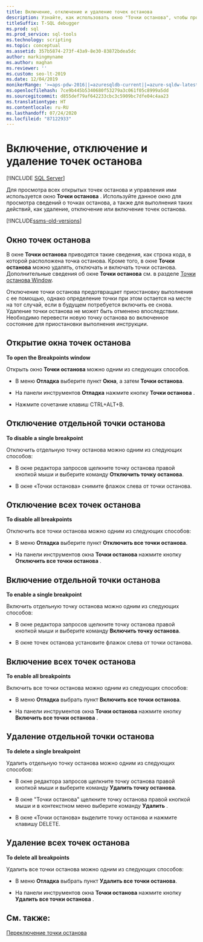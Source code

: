```yaml
---
title: Включение, отключение и удаление точек останова
description: Узнайте, как использовать окно "Точки останова", чтобы просматривать, удалять, отключать и включать точки останова.
titleSuffix: T-SQL debugger
ms.prod: sql
ms.prod_service: sql-tools
ms.technology: scripting
ms.topic: conceptual
ms.assetid: 357b5874-273f-43a9-8e30-83872bdea5dc
author: markingmyname
ms.author: maghan
ms.reviewer: ''
ms.custom: seo-lt-2019
ms.date: 12/04/2019
monikerRange: '>=aps-pdw-2016||=azuresqldb-current||=azure-sqldw-latest||>=sql-server-2016||=sqlallproducts-allversions||>=sql-server-linux-2017||=azuresqldb-mi-current'
ms.openlocfilehash: 7ce9b445b5340680f53279a3c061f05c8999a5dd
ms.sourcegitcommit: d855def79af642233cbc3c5909bc7dfe04c4aa23
ms.translationtype: HT
ms.contentlocale: ru-RU
ms.lasthandoff: 07/24/2020
ms.locfileid: "87122933"
---
```

# <a name="enable-disable-and-delete-breakpoints"></a>Включение, отключение и удаление точек останова

 [!INCLUDE [SQL Server](../../includes/applies-to-version/sqlserver.md)]

Для просмотра всех открытых точек останова и управления ими используется окно **Точки останова** . Используйте данное окно для просмотра сведений о точках останова, а также для выполнения таких действий, как удаление, отключение или включение точек останова.

[!INCLUDE[ssms-old-versions](../../includes/ssms-old-versions.md)]
  
## <a name="the-breakpoints-window"></a>Окно точек останова  
 В окне **Точки останова** приводятся такие сведения, как строка кода, в которой расположена точка останова. Кроме того, в окне **Точки останова** можно удалять, отключать и включать точки останова. Дополнительные сведения об окне **Точки останова** см. в разделе [Точки останова Window](../../relational-databases/scripting/transact-sql-debugger-breakpoints-window.md).  
  
 Отключение точки останова предотвращает приостановку выполнения с ее помощью, однако определение точки при этом остается на месте на тот случай, если в будущем потребуется включить ее снова. Удаление точки останова не может быть отменено впоследствии. Необходимо перевести новую точку останова во включенное состояние для приостановки выполнения инструкции.  
  
## <a name="to-open-the-breakpoints-window"></a>Открытие окна точек останова  
 **To open the Breakpoints window**  
  
 Открыть окно **Точки останова** можно одним из следующих способов.  
  
-   В меню **Отладка** выберите пункт **Окна**, а затем **Точки останова**.  
  
-   На панели инструментов **Отладка** нажмите кнопку **Точки останова** .  
  
-   Нажмите сочетание клавиш CTRL+ALT+B.  
  
## <a name="to-disable-a-single-breakpoint"></a>Отключение отдельной точки останова  
 **To disable a single breakpoint**  
  
 Отключить отдельную точку останова можно одним из следующих способов:  
  
-   В окне редактора запросов щелкните точку останова правой кнопкой мыши и выберите команду **Отключить точку останова**.  
  
-   В окне «Точки останова» снимите флажок слева от точки останова.  
  
## <a name="to-disable-all-breakpoints"></a>Отключение всех точек останова  
 **To disable all breakpoints**  
  
 Отключить все точки останова можно одним из следующих способов:  
  
-   В меню **Отладка** выберите пункт **Отключить все точки останова**.  
  
-   На панели инструментов окна **Точки останова** нажмите кнопку **Отключить все точки останова** .  
  
## <a name="to-enable-a-single-breakpoint"></a>Включение отдельной точки останова  
 **To enable a single breakpoint**  
  
 Включить отдельную точку останова можно одним из следующих способов:  
  
-   В окне редактора запросов щелкните точку останова правой кнопкой мыши и выберите команду **Включить точку останова**.  
  
-   В окне точек останова установите флажок слева от точки останова.  
  
## <a name="to-enable-all-breakpoints"></a>Включение всех точек останова  
 **To enable all breakpoints**  
  
 Включить все точки останова можно одним из следующих способов:  
  
-   В меню **Отладка** выбрать пункт **Включить все точки останова**.  
  
-   На панели инструментов окна **Точки останова** нажмите кнопку **Включить все точки останова** .  
  
## <a name="to-delete-a-single-breakpoint"></a>Удаление отдельной точки останова  
 **To delete a single breakpoint**  
  
 Удалить отдельную точку останова можно одним из следующих способов:  
  
-   В окне редактора запросов щелкните точку останова правой кнопкой мыши и выберите команду **Удалить точку останова**.  
  
-   В окне "Точки останова" щелкните точку останова правой кнопкой мыши и в контекстном меню выберите команду **Удалить** .  
  
-   В окне «Точки останова» выделите точку останова и нажмите клавишу DELETE.  
  
## <a name="to-delete-all-breakpoints"></a>Удаление всех точек останова  
 **To delete all breakpoints**  
  
 Удалить все точки останова можно одним из следующих способов:  
  
-   В меню **Отладка** выбрать пункт **Удалить все точки останова**.  
  
-   На панели инструментов окна **Точки останова** нажмите кнопку **Удалить все точки останова** .  
  
## <a name="see-also"></a>См. также:  
 [Переключение точки останова](../../relational-databases/scripting/toggle-a-breakpoint.md)  
  
  
